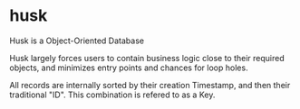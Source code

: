 # husk
Husk is a Object-Oriented Database

Husk largely forces users to contain business logic close to their required objects, and minimizes entry points and chances for loop holes.

All records are internally sorted by their creation Timestamp, and then their traditional "ID".
This combination is refered to as a Key. 

